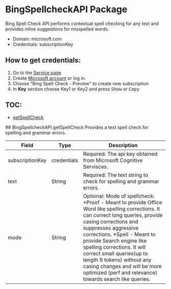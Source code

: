 # BingSpellcheckAPI Package
Bing Spell Check API performs contextual spell checking for any text and provides inline suggestions for misspelled words.
* Domain: microsoft.com
* Credentials: subscriptionKey

## How to get credentials: 
 1. Go to the [Service page](https://www.microsoft.com/cognitive-services/en-us/computer-vision-api)
 2. Create [Microsoft account](https://www.microsoft.com/cognitive-services/en-US/subscriptions) or log in. 
 3. Choose "Bing Spell Check - Preview" to create new subscription
 4. In **Key** section choose Key1 or Key2 and press <kbd>Show</kbd> or  <kbd>Copy</kbd>

## TOC: 
* [getSpellCheck](#getSpellCheck)
 
<a name="getSpellCheck"/>
## BingSpellcheckAPI.getSpellCheck
Provides a text spell check for spelling and grammar errors.

| Field          | Type       | Description
|----------------|------------|----------
| subscriptionKey| credentials| Required: The api key obtained from Microsoft Cognitive Servisces.
| text           | String     | Required: The text string to check for spelling and grammar errors.
| mode           | String     | Optional: Mode of spellcheck: *Proof - Meant to provide Office Word like spelling corrections. It can correct long queries, provide casing corrections and suppresses aggressive corrections. *Spell - Meant to provide Search engine like spelling corrections. It will correct small queries(up to length 9 tokens) without any casing changes and will be more optimized (perf and relevance) towards search like queries.

